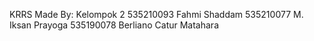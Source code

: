 KRRS
Made By:
Kelompok 2
535210093 Fahmi Shaddam
535210077 M. Iksan Prayoga
535190078 Berliano Catur Matahara
